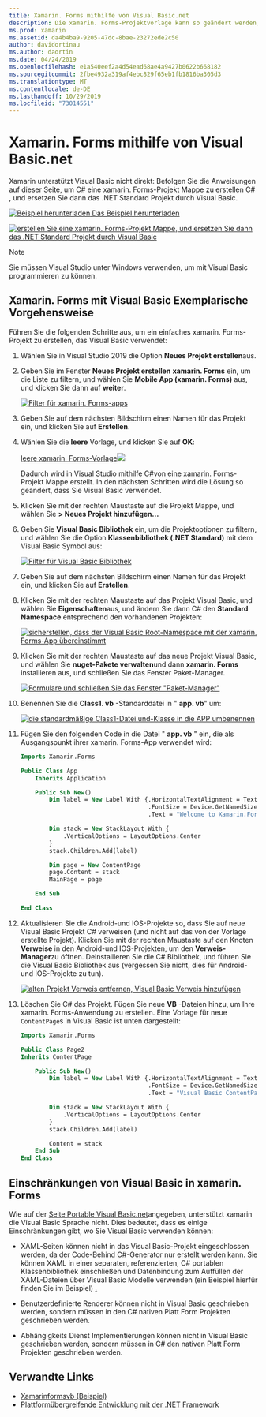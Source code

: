 ```yaml
---
title: Xamarin. Forms mithilfe von Visual Basic.net
description: Die xamarin. Forms-Projektvorlage kann so geändert werden, dass Sie Visual Basic für die Hauptassembly verwendet, sodass Sie mit VB.net effektiv plattformübergreifende Mobile Apps erstellen können.
ms.prod: xamarin
ms.assetid: da4b4ba9-9205-47dc-8bae-23272ede2c50
author: davidortinau
ms.author: daortin
ms.date: 04/24/2019
ms.openlocfilehash: e1a540eef2a4d54ead68ae4a9427b0622b668182
ms.sourcegitcommit: 2fbe4932a319af4ebc829f65eb1fb1816ba305d3
ms.translationtype: MT
ms.contentlocale: de-DE
ms.lasthandoff: 10/29/2019
ms.locfileid: "73014551"
---
```

# <a name="xamarinforms-using-visual-basicnet"></a>Xamarin. Forms mithilfe von Visual Basic.net

Xamarin unterstützt Visual Basic nicht direkt: Befolgen Sie die Anweisungen auf dieser Seite, um C# eine xamarin. Forms-Projekt Mappe zu erstellen C# , und ersetzen Sie dann das .NET Standard Projekt durch Visual Basic.

[![Beispiel herunterladen](~/media/shared/download.png) Das Beispiel herunterladen](https://docs.microsoft.com/samples/xamarin/mobile-samples/visualbasic-xamarinformsvb/)

[![erstellen Sie eine xamarin. Forms-Projekt Mappe, und ersetzen Sie dann das .NET Standard Projekt durch Visual Basic](xamarin-forms-images/hero-sml.png)](xamarin-forms-images/hero.png#lightbox)

> [!NOTE]
> Sie müssen Visual Studio unter Windows verwenden, um mit Visual Basic programmieren zu können.

## <a name="xamarinforms-with-visual-basic-walkthrough"></a>Xamarin. Forms mit Visual Basic Exemplarische Vorgehensweise

Führen Sie die folgenden Schritte aus, um ein einfaches xamarin. Forms-Projekt zu erstellen, das Visual Basic verwendet:

1. Wählen Sie in Visual Studio 2019 die Option **Neues Projekt erstellen**aus.

2. Geben Sie im Fenster **Neues Projekt erstellen** **xamarin. Forms** ein, um die Liste zu filtern, und wählen Sie **Mobile App (xamarin. Forms)** aus, und klicken Sie dann auf **weiter**.

    [![Filter für xamarin. Forms-apps](xamarin-forms-images/02-sml.png)](xamarin-forms-images/02.png#lightbox)

3. Geben Sie auf dem nächsten Bildschirm einen Namen für das Projekt ein, und klicken Sie auf **Erstellen**.

4. Wählen Sie die **leere** Vorlage, und klicken Sie auf **OK**:

    [leere xamarin. Forms-Vorlage![](xamarin-forms-images/04-sml.png)](xamarin-forms-images/04.png#lightbox)

    Dadurch wird in Visual Studio mithilfe C#von eine xamarin. Forms-Projekt Mappe erstellt. In den nächsten Schritten wird die Lösung so geändert, dass Sie Visual Basic verwendet.

5. Klicken Sie mit der rechten Maustaste auf die Projekt Mappe, und wählen Sie **> Neues Projekt hinzufügen...**

6. Geben Sie **Visual Basic Bibliothek** ein, um die Projektoptionen zu filtern, und wählen Sie die Option **Klassenbibliothek (.NET Standard)** mit dem Visual Basic Symbol aus:

    [![Filter für Visual Basic Bibliothek](xamarin-forms-images/06-sml.png)](xamarin-forms-images/06.png#lightbox)

7. Geben Sie auf dem nächsten Bildschirm einen Namen für das Projekt ein, und klicken Sie auf **Erstellen**.

8. Klicken Sie mit der rechten Maustaste auf das Projekt Visual Basic, und wählen Sie **Eigenschaften**aus, und ändern Sie dann C# den **Standard Namespace** entsprechend den vorhandenen Projekten:

    [![sicherstellen, dass der Visual Basic Root-Namespace mit der xamarin. Forms-App übereinstimmt](xamarin-forms-images/07a-sml.png)](xamarin-forms-images/07a.png#lightbox)

9. Klicken Sie mit der rechten Maustaste auf das neue Projekt Visual Basic, und wählen Sie **nuget-Pakete verwalten**und dann **xamarin. Forms** installieren aus, und schließen Sie das Fenster Paket-Manager.

    [![Formulare und schließen Sie das Fenster "Paket-Manager"](xamarin-forms-images/07b-sml.png)](xamarin-forms-images/07b.png#lightbox)

10. Benennen Sie die **Class1. vb** -Standarddatei in " **app. vb**" um:

    [![die standardmäßige Class1-Datei und-Klasse in die APP umbenennen](xamarin-forms-images/08.png)](xamarin-forms-images/08.png#lightbox)

11. Fügen Sie den folgenden Code in die Datei " **app. vb** " ein, die als Ausgangspunkt ihrer xamarin. Forms-App verwendet wird:

    ```vb
    Imports Xamarin.Forms

    Public Class App
        Inherits Application

        Public Sub New()
            Dim label = New Label With {.HorizontalTextAlignment = TextAlignment.Center,
                                        .FontSize = Device.GetNamedSize(NamedSize.Medium, GetType(Label)),
                                        .Text = "Welcome to Xamarin.Forms with Visual Basic.NET"}

            Dim stack = New StackLayout With {
                .VerticalOptions = LayoutOptions.Center
            }
            stack.Children.Add(label)

            Dim page = New ContentPage
            page.Content = stack
            MainPage = page

        End Sub

    End Class
    ```

12. Aktualisieren Sie die Android-und IOS-Projekte so, dass Sie auf neue Visual Basic Projekt C# verweisen (und nicht auf das von der Vorlage erstellte Projekt).
Klicken Sie mit der rechten Maustaste auf den Knoten **Verweise** in den Android-und IOS-Projekten, um den **Verweis-Manager**zu öffnen. Deinstallieren Sie die C# Bibliothek, und führen Sie die Visual Basic Bibliothek aus (vergessen Sie nicht, dies für Android-und IOS-Projekte zu tun).

    [![alten Projekt Verweis entfernen, Visual Basic Verweis hinzufügen](xamarin-forms-images/10-sml.png)](xamarin-forms-images/10.png#lightbox)

13. Löschen Sie C# das Projekt. Fügen Sie neue **VB** -Dateien hinzu, um Ihre xamarin. Forms-Anwendung zu erstellen. Eine Vorlage für neue `ContentPage`s in Visual Basic ist unten dargestellt:

    ```vb
    Imports Xamarin.Forms

    Public Class Page2
    Inherits ContentPage

        Public Sub New()
            Dim label = New Label With {.HorizontalTextAlignment = TextAlignment.Center,
                                        .FontSize = Device.GetNamedSize(NamedSize.Medium, GetType(Label)),
                                        .Text = "Visual Basic ContentPage"}

            Dim stack = New StackLayout With {
                .VerticalOptions = LayoutOptions.Center
            }
            stack.Children.Add(label)

            Content = stack
        End Sub
    End Class
    ```

## <a name="limitations-of-visual-basic-in-xamarinforms"></a>Einschränkungen von Visual Basic in xamarin. Forms

Wie auf der [Seite Portable Visual Basic.net](~/cross-platform/platform/visual-basic/index.md)angegeben, unterstützt xamarin die Visual Basic Sprache nicht. Dies bedeutet, dass es einige Einschränkungen gibt, wo Sie Visual Basic verwenden können:

- XAML-Seiten können nicht in das Visual Basic-Projekt eingeschlossen werden, da der Code-Behind C#-Generator nur erstellt werden kann. Sie können XAML in einer separaten, referenzierten, C# portablen Klassenbibliothek einschließen und Datenbindung zum Auffüllen der XAML-Dateien über Visual Basic Modelle verwenden (ein Beispiel hierfür finden Sie im Beispiel) [.](https://github.com/xamarin/mobile-samples/tree/master/VisualBasic/XamarinFormsVB/XamlPages)

- Benutzerdefinierte Renderer können nicht in Visual Basic geschrieben werden, sondern müssen in den C# nativen Platt Form Projekten geschrieben werden.

- Abhängigkeits Dienst Implementierungen können nicht in Visual Basic geschrieben werden, sondern müssen in C# den nativen Platt Form Projekten geschrieben werden.

## <a name="related-links"></a>Verwandte Links

- [Xamarinformsvb (Beispiel)](https://docs.microsoft.com/samples/xamarin/mobile-samples/visualbasic-xamarinformsvb/)
- [Plattformübergreifende Entwicklung mit der .NET Framework](https://docs.microsoft.com/dotnet/standard/cross-platform/)
